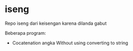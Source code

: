 # iseng
Repo iseng dari keisengan karena dilanda gabut 

Beberapa program:
- Cocatenation angka Without using converting to string
